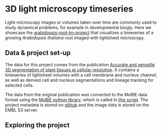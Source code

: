 # 3D light microscopy timeseries

Light-microscopy images or volumes taken over time are commonly used to study dynamical problems, for example in developmental biogly.
Here we showcase the [arabidopsis-root-lm-project](https://github.com/mobie/arabidopsis-root-lm-project) that visualizes a timeseries of a growing *Arabidopsis thaliana* root imaged with lightsheet microscopy.


## Data & project set-up

The data for this project comes from the publication [Accurate and versatile 3D segmentation of plant tissues at cellular resolution](https://elifesciences.org/articles/57613).
It contains a timeseries of lightsheet volumes with a cell membrane and nucleus channel, as well as derived cell and nucleus segmentations and lineage tracking for selected cells.

The data from the original publication was converted to the MoBIE data format using the [MoBIE python library](https://github.com/mobie/mobie-utils-python/tree/master/mobie/htm), which is called in [this script](https://github.com/mobie/arabidopsis-root-lm-project/blob/main/create_project.py). 
The project metadata is stored on [github](https://github.com/mobie/arabidopsis-root-lm-project) and the image data is stored on the EMBL S3 server.


## Exploring the project


